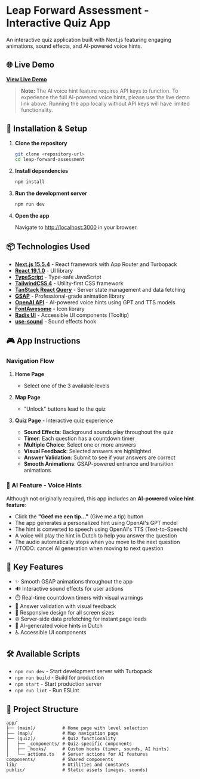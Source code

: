 # Leap Forward Assessment - Interactive Quiz App

An interactive quiz application built with Next.js featuring engaging animations, sound effects, and AI-powered voice hints.

## 🌐 Live Demo

**[View Live Demo](https://leap-forward-assessment.vercel.app/)**

> **Note:** The AI voice hint feature requires API keys to function. To experience the full AI-powered voice hints, please use the live demo link above. Running the app locally without API keys will have limited functionality.

## 🚀 Installation & Setup

1. **Clone the repository**

   ```bash
   git clone <repository-url>
   cd leap-forward-assessment
   ```

2. **Install dependencies**

   ```bash
   npm install
   ```

3. **Run the development server**

   ```bash
   npm run dev
   ```

4. **Open the app**

   Navigate to [http://localhost:3000](http://localhost:3000) in your browser.

## 📦 Technologies Used

- **[Next.js 15.5.4](https://nextjs.org)** - React framework with App Router and Turbopack
- **[React 19.1.0](https://react.dev)** - UI library
- **[TypeScript](https://www.typescriptlang.org/)** - Type-safe JavaScript
- **[TailwindCSS 4](https://tailwindcss.com/)** - Utility-first CSS framework
- **[TanStack React Query](https://tanstack.com/query)** - Server state management and data fetching
- **[GSAP](https://greensock.com/gsap/)** - Professional-grade animation library
- **[OpenAI API](https://openai.com/)** - AI-powered voice hints using GPT and TTS models
- **[FontAwesome](https://fontawesome.com/)** - Icon library
- **[Radix UI](https://www.radix-ui.com/)** - Accessible UI components (Tooltip)
- **[use-sound](https://github.com/joshwcomeau/use-sound)** - Sound effects hook

## 🎮 App Instructions

### Navigation Flow

1. **Home Page**

   - Select one of the 3 available levels

2. **Map Page**

   - "Unlock" buttons lead to the quiz

3. **Quiz Page** - Interactive quiz experience
   - **Sound Effects**: Background sounds play throughout the quiz
   - **Timer**: Each question has a countdown timer
   - **Multiple Choice**: Select one or more answers
   - **Visual Feedback**: Selected answers are highlighted
   - **Answer Validation**: Submit to see if your answers are correct
   - **Smooth Animations**: GSAP-powered entrance and transition animations

### 🤖 AI Feature - Voice Hints

Although not originally required, this app includes an **AI-powered voice hint feature**:

- Click the **"Geef me een tip..."** (Give me a tip) button
- The app generates a personalized hint using OpenAI's GPT model
- The hint is converted to speech using OpenAI's TTS (Text-to-Speech)
- A voice will play the hint in Dutch to help you answer the question
- The audio automatically stops when you move to the next question
- //TODO: cancel AI generation when moving to next question

## 🎨 Key Features

- ✨ Smooth GSAP animations throughout the app
- 🔊 Interactive sound effects for user actions
- ⏱️ Real-time countdown timers with visual warnings
- 🎯 Answer validation with visual feedback
- 📱 Responsive design for all screen sizes
- 🌐 Server-side data prefetching for instant page loads
- 🎤 AI-generated voice hints in Dutch
- ♿ Accessible UI components

## 🛠️ Available Scripts

- `npm run dev` - Start development server with Turbopack
- `npm run build` - Build for production
- `npm start` - Start production server
- `npm run lint` - Run ESLint

## 📂 Project Structure

```
app/
├── (main)/          # Home page with level selection
├── (map)/           # Map navigation page
├── (quiz)/          # Quiz functionality
│   ├── _components/ # Quiz-specific components
│   ├── _hooks/      # Custom hooks (timer, sounds, AI hints)
│   └── actions.ts   # Server actions for AI features
components/          # Shared components
lib/                 # Utilities and constants
public/              # Static assets (images, sounds)
```
